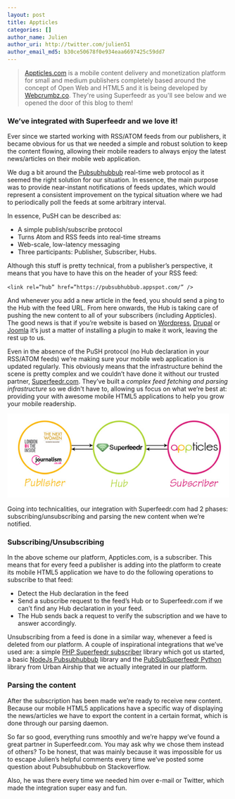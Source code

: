 ```yaml
---
layout: post
title: Appticles
categories: []
author_name: Julien
author_uri: http://twitter.com/julien51
author_email_md5: b30ce50678f0e934eaa6697425c59dd7
---
```


> [Appticles.com](http://appticles.com) is a mobile content delivery and monetization platform for small and medium publishers completely based around the concept of Open Web and HTML5 and it is being developed by [Webcrumbz.co](http://webcrumbz.co/). They're using Superfeedr as you'll see below and we opened the door of this blog to them!

### We’ve integrated with Superfeedr and we love it!

Ever since we started working with RSS/ATOM feeds from our publishers, it became obvious for us that we needed a simple and robust solution to keep the content flowing, allowing their mobile readers to always enjoy the latest news/articles on their mobile web application.  

We dug a bit around the [Pubsubhubbub](https://code.google.com/p/pubsubhubbub/) real-time web protocol as it seemed the right solution for our situation. In essence, the main purpose was to provide near-instant notifications of feeds updates, which would represent a consistent improvement on the typical situation where we had to periodically poll the feeds at some arbitrary interval.

In essence, PuSH can be described as: 
* A simple publish/subscribe protocol
* Turns Atom and RSS feeds into real-time streams
* Web-scale, low-latency messaging
* Three participants: Publisher, Subscriber, Hubs. 

Although this stuff is pretty technical, from a publisher’s perspective, it means that you have to have this on the header of your RSS feed:

``<link rel=”hub” href=”https://pubsubhubbub.appspot.com/” />``

And whenever you add a new article in the feed, you should send a ping to the Hub with the feed URL. From here onwards, the Hub is taking care of pushing the new content to all of your subscribers (including Appticles). The good news is that if you’re website is based on [Wordpress](http://wordpress.org/extend/plugins/pubsubhubbub/), [Drupal](http://drupal.org/project/push_hub) or [Joomla](http://extensions.joomla.org/) it’s just a matter of installing a plugin to make it work, leaving the rest up to us.

Even in the absence of the PuSH protocol (no Hub declaration in your RSS/ATOM feeds) we’re making sure your mobile web application is updated regularly. This obviously means that the infrastructure behind the scene is pretty complex and we couldn’t have done it without our trusted partner, [Superfeedr.com](http://superfeedr.com). They’ve built a *complex feed fetching and parsing infrastructure* so we didn't have to, allowing us focus on what we’re best at: providing your with awesome mobile HTML5 applications to help you grow your mobile readership.

![Appticles Integration](../images/appticles.jpg)

Going into technicalities, our integration with Superfeedr.com had 2 phases: subscribing/unsubscribing and parsing the new content when we’re notified.

### Subscribing/Unsubscribing

In the above scheme our platform, Appticles.com, is a subscriber. This means that for every feed a publisher is adding into the platform to create its mobile HTML5 application we have to do the following operations to subscribe to that feed:

* Detect the Hub declaration in the feed
* Send a subscribe request to the feed’s Hub or to Superfeedr.com if we can’t find any Hub declaration in your feed.
* The Hub sends back a request to verify the subscription and we have to answer accordingly.

Unsubscribing from a feed is done in a similar way, whenever a feed is deleted from our platform. A couple of inspirational integrations that we’ve used are: a simple [PHP Superfeedr subscriber](https://github.com/adrinavarro/Superfeedr.php) library which got us started,  a basic [NodeJs Pubsubhubbub](http://codesnipp.it/javascript/node.js-basic-pubsubhubbub-librarymiddleware) library and the [PubSubSuperfeedr Python](https://github.com/urbanairship/pubsubsuperfeedr) library from Urban Airship that we actually integrated in our platform.

### Parsing the content

After the subscription has been made we’re ready to receive new content. Because our mobile HTML5 applications have a specific way of displaying the news/articles we have to export the content in a certain format, which is done through our parsing daemon.  

So far so good, everything runs smoothly and we’re happy we’ve found a great partner in Superfeedr.com. You may ask why we chose them instead of others? To be honest, that was mainly because it was impossible for us to escape Julien’s helpful comments every time we’ve posted some question about Pubsubhubbub on Stackoverflow. 

Also, he was there every time we needed him over e-mail or Twitter, which made the integration super easy and fun.



